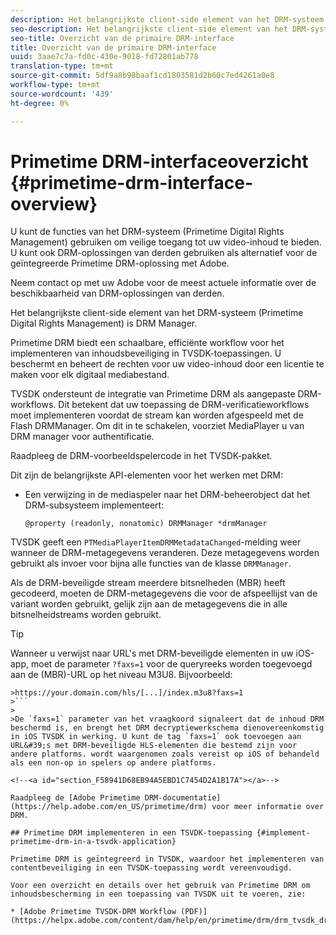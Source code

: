 ```yaml
---
description: Het belangrijkste client-side element van het DRM-systeem (Primetime Digital Rights Management) is DRM Manager.
seo-description: Het belangrijkste client-side element van het DRM-systeem (Primetime Digital Rights Management) is DRM Manager.
seo-title: Overzicht van de primaire DRM-interface
title: Overzicht van de primaire DRM-interface
uuid: 3aae7c7a-fd0c-430e-9018-fd72801ab778
translation-type: tm+mt
source-git-commit: 5df9a8b98baaf1cd1803581d2b60c7ed4261a0e8
workflow-type: tm+mt
source-wordcount: '439'
ht-degree: 0%

---
```



# Primetime DRM-interfaceoverzicht {#primetime-drm-interface-overview}

U kunt de functies van het DRM-systeem (Primetime Digital Rights Management) gebruiken om veilige toegang tot uw video-inhoud te bieden. U kunt ook DRM-oplossingen van derden gebruiken als alternatief voor de geïntegreerde Primetime DRM-oplossing met Adobe.

Neem contact op met uw Adobe voor de meest actuele informatie over de beschikbaarheid van DRM-oplossingen van derden.

Het belangrijkste client-side element van het DRM-systeem (Primetime Digital Rights Management) is DRM Manager.

<!--<a id="section_4DD54E085AB345FE9BE00865E56B28DB"></a>-->

Primetime DRM biedt een schaalbare, efficiënte workflow voor het implementeren van inhoudsbeveiliging in TVSDK-toepassingen. U beschermt en beheert de rechten voor uw video-inhoud door een licentie te maken voor elk digitaal mediabestand.

TVSDK ondersteunt de integratie van Primetime DRM als aangepaste DRM-workflows. Dit betekent dat uw toepassing de DRM-verificatieworkflows moet implementeren voordat de stream kan worden afgespeeld met de Flash DRMManager. Om dit in te schakelen, voorziet MediaPlayer u van DRM manager voor authentificatie.

Raadpleeg de DRM-voorbeeldspelercode in het TVSDK-pakket.

Dit zijn de belangrijkste API-elementen voor het werken met DRM:

* Een verwijzing in de mediaspeler naar het DRM-beheerobject dat het DRM-subsysteem implementeert:

   ```
   @property (readonly, nonatomic) DRMManager *drmManager
   ```

<!--<a id="section_F986DB1EDD6F44CD8E57419CCA0921E8"></a>-->

TVSDK geeft een `PTMediaPlayerItemDRMMetadataChanged`-melding weer wanneer de DRM-metagegevens veranderen. Deze metagegevens worden gebruikt als invoer voor bijna alle functies van de klasse `DRMManager`.

<!--<a id="section_223DCF63BAB6438792A85352A79044CC"></a>-->

Als de DRM-beveiligde stream meerdere bitsnelheden (MBR) heeft gecodeerd, moeten de DRM-metagegevens die voor de afspeellijst van de variant worden gebruikt, gelijk zijn aan de metagegevens die in alle bitsnelheidstreams worden gebruikt.

>[!TIP]
>
>Wanneer u verwijst naar URL&#39;s met DRM-beveiligde elementen in uw iOS-app, moet de parameter `?faxs=1` voor de queryreeks worden toegevoegd aan de (MBR)-URL op het niveau M3U8. Bijvoorbeeld:
>
>
```
>https://your.domain.com/hls/[...]/index.m3u8?faxs=1
>```
>
>De `faxs=1` parameter van het vraagkoord signaleert dat de inhoud DRM beschermd is, en brengt het DRM decryptiewerkschema dienovereenkomstig in iOS TVSDK in werking. U kunt de tag `faxs=1` ook toevoegen aan URL&#39;s met DRM-beveiligde HLS-elementen die bestemd zijn voor andere platforms. wordt waargenomen zoals vereist op iOS of behandeld als een non-op in spelers op andere platforms.

<!--<a id="section_F58941D68EB94A5EBD1C7454D2A1B17A"></a>-->

Raadpleeg de [Adobe Primetime DRM-documentatie](https://help.adobe.com/en_US/primetime/drm) voor meer informatie over DRM.

## Primetime DRM implementeren in een TSVDK-toepassing {#implement-primetime-drm-in-a-tsvdk-application}

Primetime DRM is geïntegreerd in TVSDK, waardoor het implementeren van contentbeveiliging in een TVSDK-toepassing wordt vereenvoudigd.

Voor een overzicht en details over het gebruik van Primetime DRM om inhoudsbescherming in een toepassing van TVSDK uit te voeren, zie:

* [Adobe Primetime TVSDK-DRM Workflow (PDF)](https://helpx.adobe.com/content/dam/help/en/primetime/drm/drm_tvsdk_drm_workflow.pdf)